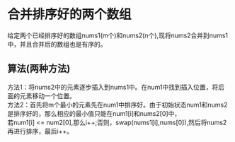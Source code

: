 # 合并排序好的两个数组
给定两个已经排序好的数组nums1(m个)和nums2(n个),现将nums2合并到nums1中，并且合并后的数组也是有序的。  

## 算法(两种方法)
方法1：将nums2中的元素逐步插入到nums1中。在num1中找到插入位置，将后面的元素移动一个位置。  
方法2：首先将m个最小的元素先在num1中排序好。由于初始状态num1和nums2是排序好的，那么相应的最小值只能在num1[i]和nums2[0]中，  
	   若num1[i] <= num2[0],那么i++;否则，swap(nums1[i],nums[0]),然后将nums2再进行排序，最后i++。  
